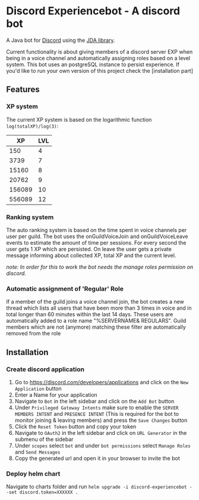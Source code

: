 
# Discord Experiencebot - A discord bot

  

A Java bot for [Discord](https://discordapp.com/) using the [JDA library](https://github.com/DV8FromTheWorld/JDA).

Current functionality is about giving members of a discord server EXP when being in a voice channel and automatically assigning roles based on a level system. This bot uses an postgreSQL instance to persist experience. If you'd like to run your own version of this project check the [installation part]

  
  

## Features
### XP system
The current XP system is based on the logarithmic function `log(totalXP)/log(3)`:


| XP | LVL |
| --- | --- |
| 150 | 4| 
| 3739 | 7
| 15160 | 8
| 20762 | 9
| 156089 | 10
| 556089 | 12

### Ranking system

The auto ranking system is based on the time spent in voice channels per user per guild. The bot uses the onGuildVoiceJoin and onGuildVoiceLeave events to estimate the amount of time per sessions. For every second the user gets 1 XP which are persisted. On leave the user gets a private message informing about collected XP, total XP and the current level.

*note: In order for this to work the bot needs the manage roles permission on discord.*
  
### Automatic assignment of 'Regular' Role

If a member of the guild joins a voice channel join, the bot creates a new thread which lists all users that have been more than 3 times in voice and in total longer than 60 minutes within the last 14 days. These users are automatically added to a role name "%SERVERNAME& REGULARS". Guild members which are not (anymore) matching these filter are automatically removed from the role

  

## Installation 

### Create discord application

 1. Go to https://discord.com/developers/applications and click on the `New Application` button
 2. Enter a Name for your application
 3. Navigate to `Bot` in the left sidebar and click on the `Add Bot` button
 4. Under `Privileged Gateway Intents` make sure to enable the `SERVER MEMBERS INTENT`  and `PRESENCE INTENT` (This is required for the bot to monitor joining & leaving members) and press the `Save Changes` button
 5. Click the `Reset Token` button and copy your token
 6. Navigate to  `OAuth2` in the left sidebar and click on `URL Generator` in the submenu of the sidebar
 7. Under `scopes` select `bot` and under `bot permissions` select `Manage Roles` and `Send Messages`
 8. Copy the generated url and open it in your browser to invite the bot

### Deploy helm chart

Navigate to charts folder and run `helm upgrade -i discord-experiencebot --set discord.token=XXXXXX .`
